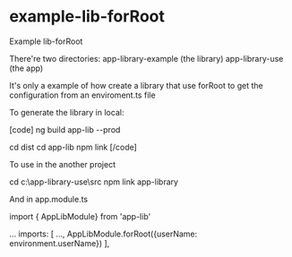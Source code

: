 # example-lib-forRoot
Example lib-forRoot

There're two directories:
app-library-example (the library)
app-library-use  (the app)

It's only a example of how create a library that use forRoot to get the configuration from an enviroment.ts file

To generate the library in local:

[code]
ng build app-lib --prod

cd dist
cd app-lib
npm link
[/code]

To use in the another project

cd c:\app-library-use\src
npm link app-library

And in app.module.ts

   import { AppLibModule} from 'app-lib'

   ...
   imports: [ 
      ...,
      AppLibModule.forRoot({userName: environment.userName})
  ],

